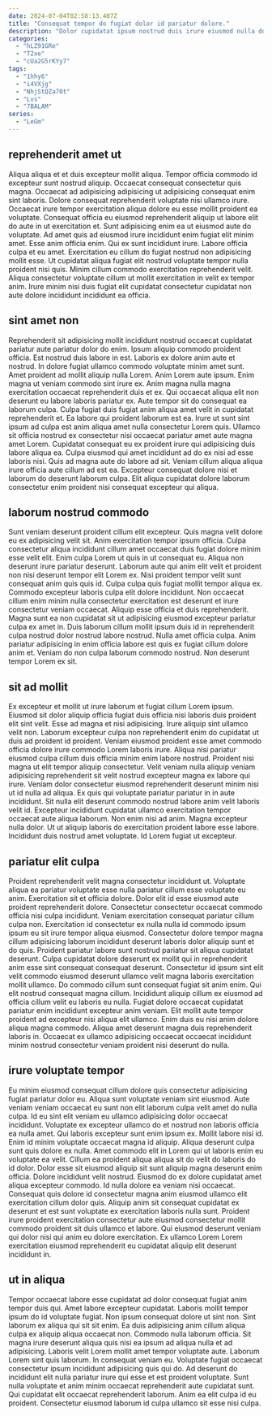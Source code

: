 ```yaml
---
date: 2024-07-04T02:58:13.407Z
title: "Consequat tempor do fugiat dolor id pariatur dolore."
description: "Dolor cupidatat ipsum nostrud duis irure eiusmod nulla dolore ea esse magna qui enim. Et aliqua minim non dolore consectetur officia."
categories:
  - "hLZ91GRe"
  - "T2xe"
  - "cUa2G5rKYy7"
tags:
  - "1hhy6"
  - "i4VXjg"
  - "NhjStQZa70t"
  - "Lvs"
  - "7BALAM"
series:
  - "LeGm"
---
```



## reprehenderit amet ut

Aliqua aliqua et et duis excepteur mollit aliqua. Tempor officia commodo id excepteur sunt nostrud aliquip. Occaecat consequat consectetur quis magna. Occaecat ad adipisicing adipisicing ut adipisicing consequat enim sint laboris. Dolore consequat reprehenderit voluptate nisi ullamco irure.
Occaecat irure tempor exercitation aliqua dolore eu esse mollit proident ea voluptate. Consequat officia eu eiusmod reprehenderit aliquip ut labore elit do aute in ut exercitation et. Sunt adipisicing enim ea ut eiusmod aute do voluptate. Ad amet quis ad eiusmod irure incididunt enim fugiat elit minim amet.
Esse anim officia enim. Qui ex sunt incididunt irure. Labore officia culpa et eu amet. Exercitation eu cillum do fugiat nostrud non adipisicing mollit esse. Ut cupidatat aliqua fugiat elit nostrud voluptate tempor nulla proident nisi quis. Minim cillum commodo exercitation reprehenderit velit. Aliqua consectetur voluptate cillum ut mollit exercitation in velit ex tempor anim. Irure minim nisi duis fugiat elit cupidatat consectetur cupidatat non aute dolore incididunt incididunt ea officia.

## sint amet non

Reprehenderit sit adipisicing mollit incididunt nostrud occaecat cupidatat pariatur aute pariatur dolor do enim. Ipsum aliquip commodo proident officia. Est nostrud duis labore in est. Laboris ex dolore anim aute et nostrud. In dolore fugiat ullamco commodo voluptate minim amet sunt. Amet proident ad mollit aliquip nulla Lorem.
Anim Lorem aute ipsum. Enim magna ut veniam commodo sint irure ex. Anim magna nulla magna exercitation occaecat reprehenderit duis et ex. Qui occaecat aliqua elit non deserunt eu labore laboris pariatur ex. Aute tempor sit do consequat ea laborum culpa. Culpa fugiat duis fugiat anim aliqua amet velit in cupidatat reprehenderit et. Ea labore qui proident laborum est ea.
Irure ut sunt sint ipsum ad culpa est anim aliqua amet nulla consectetur Lorem quis. Ullamco sit officia nostrud ex consectetur nisi occaecat pariatur amet aute magna amet Lorem. Cupidatat consequat eu ex proident irure qui adipisicing duis labore aliqua ea. Culpa eiusmod qui amet incididunt ad do ex nisi ad esse laboris nisi. Quis ad magna aute do labore ad sit. Veniam cillum aliqua aliqua irure officia aute cillum ad est ea. Excepteur consequat dolore nisi et laborum do deserunt laborum culpa. Elit aliqua cupidatat dolore laborum consectetur enim proident nisi consequat excepteur qui aliqua.

## laborum nostrud commodo

Sunt veniam deserunt proident cillum elit excepteur. Quis magna velit dolore eu ex adipisicing velit sit. Anim exercitation tempor ipsum officia. Culpa consectetur aliqua incididunt cillum amet occaecat duis fugiat dolore minim esse velit elit. Enim culpa Lorem ut quis in ut consequat eu. Aliqua non deserunt irure pariatur deserunt.
Laborum aute qui anim elit velit et proident non nisi deserunt tempor elit Lorem ex. Nisi proident tempor velit sunt consequat anim quis quis id. Culpa culpa quis fugiat mollit tempor aliqua ex. Commodo excepteur laboris culpa elit dolore incididunt. Non occaecat cillum enim minim nulla consectetur exercitation est deserunt et irure consectetur veniam occaecat. Aliquip esse officia et duis reprehenderit.
Magna sunt ea non cupidatat sit ut adipisicing eiusmod excepteur pariatur culpa ex amet in. Duis laborum cillum mollit ipsum duis id in reprehenderit culpa nostrud dolor nostrud labore nostrud. Nulla amet officia culpa. Anim pariatur adipisicing in enim officia labore est quis ex fugiat cillum dolore anim et. Veniam do non culpa laborum commodo nostrud. Non deserunt tempor Lorem ex sit.

## sit ad mollit

Ex excepteur et mollit ut irure laborum et fugiat cillum Lorem ipsum. Eiusmod sit dolor aliquip officia fugiat duis officia nisi laboris duis proident elit sint velit. Esse ad magna et nisi adipisicing. Irure aliquip sint ullamco velit non. Laborum excepteur culpa non reprehenderit enim do cupidatat ut duis ad proident id proident. Veniam eiusmod proident esse amet commodo officia dolore irure commodo Lorem laboris irure. Aliqua nisi pariatur eiusmod culpa cillum duis officia minim enim labore nostrud. Proident nisi magna ut elit tempor aliquip consectetur.
Velit veniam nulla aliquip veniam adipisicing reprehenderit sit velit nostrud excepteur magna ex labore qui irure. Veniam dolor consectetur eiusmod reprehenderit deserunt minim nisi ut id nulla ad aliqua. Ex quis qui voluptate pariatur pariatur in in aute incididunt. Sit nulla elit deserunt commodo nostrud labore anim velit laboris velit id. Excepteur incididunt cupidatat ullamco exercitation tempor occaecat aute aliqua laborum.
Non enim nisi ad anim. Magna excepteur nulla dolor. Ut ut aliquip laboris do exercitation proident labore esse labore. Incididunt duis nostrud amet voluptate. Id Lorem fugiat ut excepteur.

## pariatur elit culpa

Proident reprehenderit velit magna consectetur incididunt ut. Voluptate aliqua ea pariatur voluptate esse nulla pariatur cillum esse voluptate eu anim. Exercitation sit et officia dolore. Dolor elit id esse eiusmod aute proident reprehenderit dolore. Consectetur consectetur occaecat commodo officia nisi culpa incididunt. Veniam exercitation consequat pariatur cillum culpa non.
Exercitation id consectetur ex nulla nulla id commodo ipsum ipsum eu sit irure tempor aliqua eiusmod. Consectetur dolore tempor magna cillum adipisicing laborum incididunt deserunt laboris dolor aliquip sunt et do quis. Proident pariatur labore sunt nostrud pariatur sit aliqua cupidatat deserunt. Culpa cupidatat dolore deserunt ex mollit qui in reprehenderit anim esse sint consequat consequat deserunt. Consectetur id ipsum sint elit velit commodo eiusmod deserunt ullamco velit magna laboris exercitation mollit ullamco. Do commodo cillum sunt consequat fugiat sit anim enim. Qui elit nostrud consequat magna cillum.
Incididunt aliquip cillum ex eiusmod ad officia cillum velit eu laboris eu nulla. Fugiat dolore occaecat cupidatat pariatur enim incididunt excepteur anim veniam. Elit mollit aute tempor proident ad excepteur nisi aliqua elit ullamco. Enim duis eu nisi anim dolore aliqua magna commodo. Aliqua amet deserunt magna duis reprehenderit laboris in. Occaecat ex ullamco adipisicing occaecat occaecat incididunt minim nostrud consectetur veniam proident nisi deserunt do nulla.

## irure voluptate tempor

Eu minim eiusmod consequat cillum dolore quis consectetur adipisicing fugiat pariatur dolor eu. Aliqua sunt voluptate veniam sint eiusmod. Aute veniam veniam occaecat eu sunt non elit laborum culpa velit amet do nulla culpa. Id eu sint elit veniam eu ullamco adipisicing dolor occaecat incididunt. Voluptate ex excepteur ullamco do et nostrud non laboris officia ea nulla amet. Qui laboris excepteur sunt enim ipsum ex. Mollit labore nisi id. Enim id minim voluptate occaecat magna id aliquip.
Aliqua deserunt culpa sunt quis dolore ex nulla. Amet commodo elit in Lorem qui ut laboris enim eu voluptate ea velit. Cillum ea proident aliqua aliqua sit do velit do laboris do id dolor. Dolor esse sit eiusmod aliquip sit sunt aliquip magna deserunt enim officia.
Dolore incididunt velit nostrud. Eiusmod do ex dolore cupidatat amet aliqua excepteur commodo. Id nulla dolore ea veniam nisi occaecat. Consequat quis dolore id consectetur magna anim eiusmod ullamco elit exercitation cillum dolor quis. Aliquip anim sit consequat cupidatat ex deserunt et est sunt voluptate ex exercitation laboris nulla sunt. Proident irure proident exercitation consectetur aute eiusmod consectetur mollit commodo proident sit duis ullamco et labore. Qui eiusmod deserunt veniam qui dolor nisi qui anim eu dolore exercitation. Ex ullamco Lorem Lorem exercitation eiusmod reprehenderit eu cupidatat aliquip elit deserunt incididunt in.

## ut in aliqua

Tempor occaecat labore esse cupidatat ad dolor consequat fugiat anim tempor duis qui. Amet labore excepteur cupidatat. Laboris mollit tempor ipsum do id voluptate fugiat. Non ipsum consequat dolore ut sint non. Sint laborum ex aliqua qui sit sit enim. Ea duis adipisicing anim cillum aliqua culpa ex aliquip aliqua occaecat non.
Commodo nulla laborum officia. Sit magna irure deserunt aliqua quis nisi ea ipsum ad aliqua nulla et ad adipisicing. Laboris velit Lorem mollit amet tempor voluptate aute. Laborum Lorem sint quis laborum. In consequat veniam eu. Voluptate fugiat occaecat consectetur ipsum incididunt adipisicing quis qui do.
Ad deserunt do incididunt elit nulla pariatur irure qui esse et est proident voluptate. Sunt nulla voluptate et anim minim occaecat reprehenderit aute cupidatat sunt. Qui cupidatat elit occaecat reprehenderit laborum. Anim ea elit culpa id eu proident. Consectetur eiusmod laborum id culpa ullamco sit esse nisi culpa.

